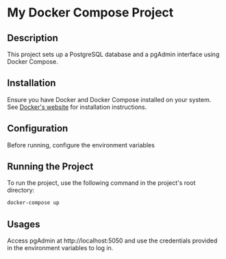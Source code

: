 # My Docker Compose Project

## Description
This project sets up a PostgreSQL database and a pgAdmin interface using Docker Compose.

## Installation
Ensure you have Docker and Docker Compose installed on your system. See [Docker's website](https://www.docker.com/get-started) for installation instructions.

## Configuration
Before running, configure the environment variables

## Running the Project
To run the project, use the following command in the project's root directory:
```bash
docker-compose up
```

## Usages
Access pgAdmin at http://localhost:5050 and use the credentials provided in the environment variables to log in.
